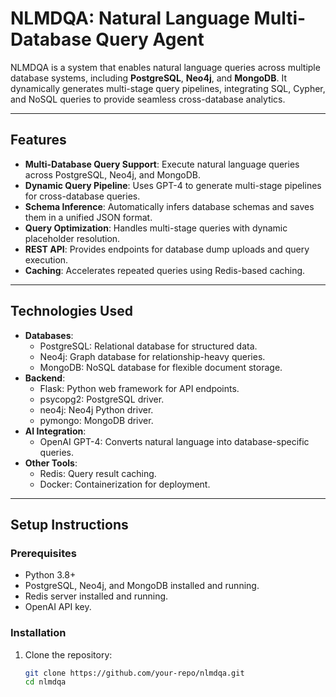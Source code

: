 # **NLMDQA: Natural Language Multi-Database Query Agent**

NLMDQA is a system that enables natural language queries across multiple database systems, including **PostgreSQL**, **Neo4j**, and **MongoDB**. It dynamically generates multi-stage query pipelines, integrating SQL, Cypher, and NoSQL queries to provide seamless cross-database analytics.

---

## **Features**
- **Multi-Database Query Support**: Execute natural language queries across PostgreSQL, Neo4j, and MongoDB.
- **Dynamic Query Pipeline**: Uses GPT-4 to generate multi-stage pipelines for cross-database queries.
- **Schema Inference**: Automatically infers database schemas and saves them in a unified JSON format.
- **Query Optimization**: Handles multi-stage queries with dynamic placeholder resolution.
- **REST API**: Provides endpoints for database dump uploads and query execution.
- **Caching**: Accelerates repeated queries using Redis-based caching.

---

## **Technologies Used**
- **Databases**:
  - PostgreSQL: Relational database for structured data.
  - Neo4j: Graph database for relationship-heavy queries.
  - MongoDB: NoSQL database for flexible document storage.
- **Backend**:
  - Flask: Python web framework for API endpoints.
  - psycopg2: PostgreSQL driver.
  - neo4j: Neo4j Python driver.
  - pymongo: MongoDB driver.
- **AI Integration**:
  - OpenAI GPT-4: Converts natural language into database-specific queries.
- **Other Tools**:
  - Redis: Query result caching.
  - Docker: Containerization for deployment.

---

## **Setup Instructions**

### **Prerequisites**
- Python 3.8+
- PostgreSQL, Neo4j, and MongoDB installed and running.
- Redis server installed and running.
- OpenAI API key.

### **Installation**
1. Clone the repository:
   ```bash
   git clone https://github.com/your-repo/nlmdqa.git
   cd nlmdqa

